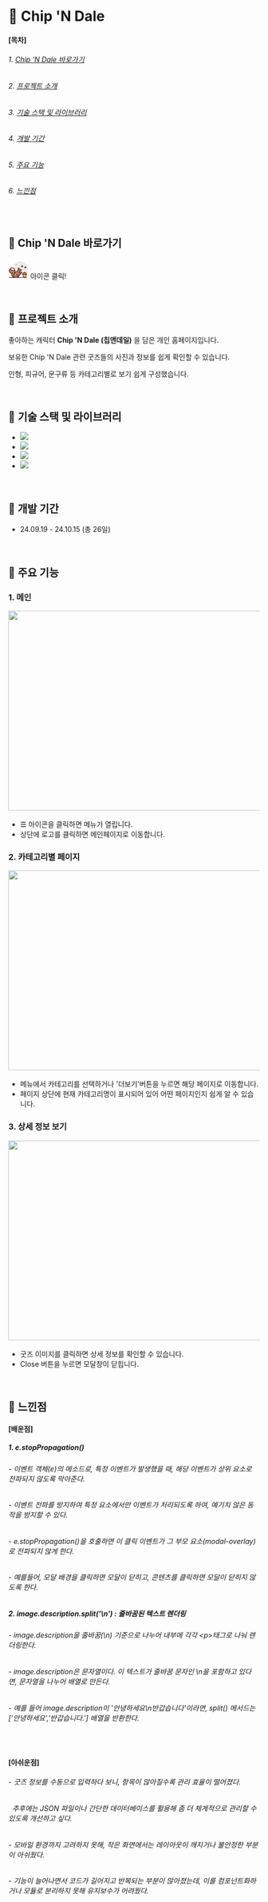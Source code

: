 # &#129294; Chip 'N Dale




#### [목차]
###### 1. [Chip 'N Dale 바로가기](#-chip-n-dale)
###### 2. [프로젝트 소개](#-프로젝트-소개)
###### 3. [기술 스택 및 라이브러리](#-기술-스택-및-라이브러리)
###### 4. [개발 기간](#-개발-기간)
###### 5. [주요 기능](#-주요-기능)
###### 6. [느낀점](#-느낀점)

<br>


## &#129294; Chip 'N Dale 바로가기

[<img src="./public/chip_n_dale_logo.png" width="40" height="40">](https://soyeon1221.github.io/Chip_N_Dale) 아이콘 클릭!

<br>


## &#129294; 프로젝트 소개

좋아하는 캐릭터 **Chip 'N Dale (칩앤데일)** 을 담은 개인 홈페이지입니다.

보유한 Chip 'N Dale 관련 굿즈들의 사진과 정보를 쉽게 확인할 수 있습니다.

인형, 피규어, 문구류 등 카테고리별로 보기 쉽게 구성했습니다.


<br>


## &#129294; 기술 스택 및 라이브러리

- <img src="https://img.shields.io/badge/React-61DAFB?style=flat-square&logo=React&logoColor=black"/>
- <img src="https://img.shields.io/badge/JavaScript-ECD53F?style=flat-square&logo=JavaScript&logoColor=white"/>
- <img src="https://img.shields.io/badge/HTML5-F46D01?style=flat-square&logo=HTML5&logoColor=white"/>
- <img src="https://img.shields.io/badge/CSS3-2490D7?style=flat-square&logo=CSS3&logoColor=white"/>

<br>


## &#129294; 개발 기간

- 24.09.19 - 24.10.15 (총 26일)

<br>


## &#129294; 주요 기능

### 1. 메인

<img src="https://github.com/user-attachments/assets/cc0200bc-0f9f-46fa-bdf4-e78b2f13e49a" width="580px" height="400px">


- &#9776; 아이콘을 클릭하면 메뉴가 열립니다. 
- 상단에 로고를 클릭하면 메인페이지로 이동합니다.


### 2. 카테고리별 페이지

<img src="https://github.com/user-attachments/assets/e225ba90-4c01-4e51-9740-d83a5dc22ce8" width="580px" height="400px">


- 메뉴에서 카테고리를 선택하거나 '더보기'버튼을 누르면 해당 페이지로 이동합니다.
- 페이지 상단에 현재 카테고리명이 표시되어 있어 어떤 페이지인지 쉽게 알 수 있습니다.


### 3. 상세 정보 보기

<img src="https://github.com/user-attachments/assets/81999620-0bce-43e5-b84b-7d1eaddf3522" width="580px" height="400px">


- 굿즈 이미지를 클릭하면 상세 정보를 확인할 수 있습니다.
- Close 버튼을 누르면 모달창이 닫힙니다.

<br>

## &#129294; 느낀점

#### [배운점]
##### 1. e.stopPropagation()
###### - 이벤트 객체(e)의 메소드로, 특정 이벤트가 발생했을 때, 해당 이벤트가 상위 요소로 전파되지 않도록 막아준다.
###### - 이벤트 전파를 방지하여 특정 요소에서만 이벤트가 처리되도록 하여, 예기치 않은 동작을 방지할 수 있다.
###### - e.stopPropagation()을 호출하면 이 클릭 이벤트가 그 부모 요소(modal-overlay)로 전파되지 않게 한다.
###### - 예를들어, 모달 배경을 클릭하면 모달이 닫히고, 콘텐츠를 클릭하면 모달이 닫히지 않도록 한다.


##### 2. image.description.split('\n') : 줄바꿈된 텍스트 렌더링
###### - image.description을 줄바꿈(\n) 기준으로 나누어 내부에 각각 &lt;p&gt;태그로 나눠 렌더링한다.
###### - image.description은 문자열이다. 이 텍스트가 줄바꿈 문자인 \n을 포함하고 있다면, 문자열을 나누어 배열로 만든다.
###### - 예를 들어 image.description이 '안녕하세요\n반갑습니다'이라면, split() 메서드는 ['안녕하세요','반갑습니다.'] 배열을 반환한다.
<br>

#### [아쉬운점]
###### - 굿즈 정보를 수동으로 입력하다 보니, 항목이 많아질수록 관리 효율이 떨어졌다. 
###### &nbsp;&nbsp;추후에는 JSON 파일이나 간단한 데이터베이스를 활용해 좀 더 체계적으로 관리할 수 있도록 개선하고 싶다.
###### - 모바일 환경까지 고려하지 못해, 작은 화면에서는 레이아웃이 깨지거나 불안정한 부분이 아쉬웠다. 
###### - 기능이 늘어나면서 코드가 길어지고 반복되는 부분이 많아졌는데, 이를 컴포넌트화하거나 모듈로 분리하지 못해 유지보수가 어려웠다.

